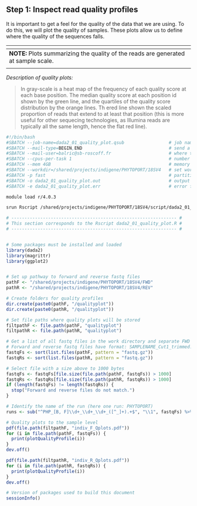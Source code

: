 ## **Step 1: Inspect read quality profiles**
It is important to get a feel for the quality of the data that we are using. To do this, we will plot the quality of samples. These plots allow us to define where the quality of the sequences falls.

| <span> |
| :------------------------------------------------------------------------------------------------------------ |
| **NOTE:** Plots summarizing the quality of the reads are generated at sample scale. |
| <sapn> |
  
  *Description of quality plots:*
  >In gray-scale is a heat map of the frequency of each quality score at each base position. The median quality score at each position id shown by the green line, and the quartiles of the quality score distribution by the orange lines. Th ered line shown the scaled proportion of reads that extend to at least that position (this is more useful for other sequecing technologies, as Illumina reads are typically all the same length, hence the flat red line).

```bash
#!/bin/bash
#SBATCH --job-name=dada2_01_quality_plot.qsub                 # job name
#SBATCH --mail-type=BEGIN,END                                 # send a mail at the begining/end of job
#SBATCH --mail-user=balric@sb-roscoff.fr                      # where to send mail
#SBATCH --cpus-per-task 1                                     # number of CPUs required per task
#SBATCH --mem 4GB                                             # memory per processor
#SBATCH --workdir=/shared/projects/indigene/PHYTOPORT/18SV4   # set working directory
#SBATCH -p fast                                               # partition
#SBATCH -o dada2_01_quality_plot.out                          # output file
#SBATCH -e dada2_01_quality_plot.err                          # error file

module load r/4.0.3

srun Rscript /shared/projects/indigene/PHYTOPORT/18SV4/script/dada2_01_quality_plot.R
```

```r
# --------------------------------------------------------------- #
# This section corresponds to the Rscript dada2_01_quality_plot.R #
# --------------------------------------------------------------- #


# Some packages must be installed and loaded
library(dada2)
library(magrittr)
library(ggplot2)


# Set up pathway to forward and reverse fastq files
pathF <- "/shared/projects/indigene/PHYTOPORT/18SV4/FWD" 
pathR <- "/shared/projects/indigene/PHYTOPORT/18SV4/REV"

# Create folders for quality profiles
dir.create(paste0(pathF, "/qualityplot"))
dir.create(paste0(pathR, "/qualityplot"))

# Set file paths where quality plots will be stored
filtpathF <- file.path(pathF, "qualityplot") 
filtpathR <- file.path(pathR, "qualityplot")

# Get a list of all fastq files in the work directory and separate FWD and REV 
# Forward and reverse fastq files have format: SAMPLENAME_Cut1_trimmed.fastq.gz and SAMPLENAME_Cut2_trimmed.fastq.gz
fastqFs <- sort(list.files(pathF, pattern = "fastq.gz"))
fastqRs <- sort(list.files(pathR, pattern = "fastq.gz"))

# Select file with a size above to 1000 bytes
fastqFs <- fastqFs[file.size(file.path(pathF, fastqFs)) > 1000]
fastqRs <- fastqRs[file.size(file.path(pathR, fastqRs)) > 1000]
if (length(fastqFs) != length(fastqRs)) {
  stop("Forward and reverse files do not match.")
}

# Identify the name of the run (here one run: PHYTOPORT)
runs <- sub("^PHP_[B, F]\\d+_\\d+_\\d+_([^_]+).+$", "\\1", fastqFs) %>% unique

# Quality plots to the sample level
pdf(file.path(filtpathF, "indiv_F_Qplots.pdf"))
for (i in file.path(pathF, fastqFs)) {
  print(plotQualityProfile(i))
}
dev.off()

pdf(file.path(filtpathR, "indiv_R_Qplots.pdf"))
for (i in file.path(pathR, fastqRs)) {
  print(plotQualityProfile(i))
}
dev.off()

# Version of packages used to build this document
sessionInfo()
```
